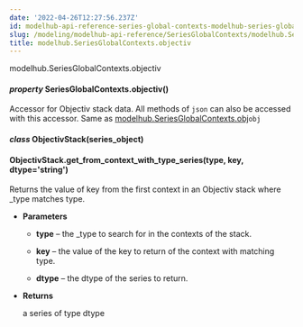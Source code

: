 ```yaml
---
date: '2022-04-26T12:27:56.237Z'
id: modelhub-api-reference-series-global-contexts-modelhub-series-global-contexts-objectiv
slug: /modeling/modelhub-api-reference/SeriesGlobalContexts/modelhub.SeriesGlobalContexts.objectiv/
title: modelhub.SeriesGlobalContexts.objectiv
---
```


modelhub.SeriesGlobalContexts.objectiv


#### _property_ SeriesGlobalContexts.objectiv()
Accessor for Objectiv stack data. All methods of `json` can also be accessed with this
accessor. Same as [modelhub.SeriesGlobalContexts.obj](#modelhub.SeriesGlobalContexts.obj)`obj`


#### _class_ ObjectivStack(series_object)
<!-- !! processed by numpydoc !! -->

#### ObjectivStack.get_from_context_with_type_series(type, key, dtype='string')
Returns the value of key from the first context in an Objectiv stack where _type matches type.


* **Parameters**

    
    * **type** – the _type to search for in the contexts of the stack.


    * **key** – the value of the key to return of the context with matching type.


    * **dtype** – the dtype of the series to return.



* **Returns**

    a series of type dtype


<!-- !! processed by numpydoc !! -->
<!-- !! processed by numpydoc !! -->
